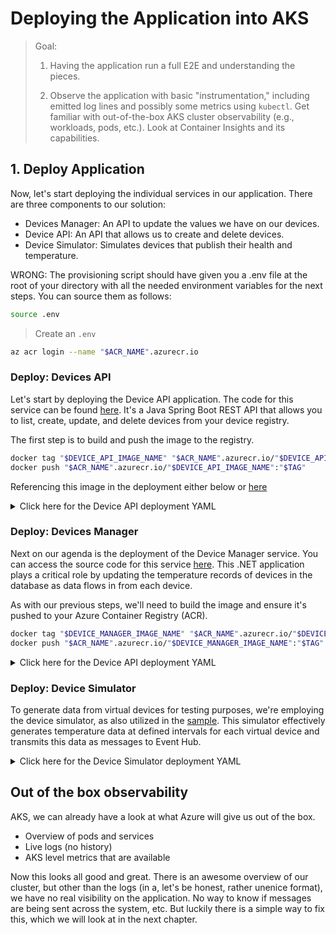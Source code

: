 # Deploying the Application into AKS

> Goal:
>
> 1. Having the application run a full E2E and understanding the pieces.
>
> 2. Observe the application with basic "instrumentation," including emitted log lines and possibly some metrics using `kubectl`. Get familiar with out-of-the-box AKS cluster observability (e.g., workloads, pods, etc.). Look at Container Insights and its capabilities.

<!-- 1. Deploy Services to AKS
2. Create Devices and see temperature and state being updated
3. Try to access logs or get other insights into the solution as is -->

## 1. Deploy Application

Now, let's start deploying the individual services in our application. There are three components to our solution:

- Devices Manager: An API to update the values we have on our devices.
- Device API: An API that allows us to create and delete devices.
- Device Simulator: Simulates devices that publish their health and temperature.

WRONG: The provisioning script should have given you a .env file at the root of your directory with all the needed environment variables for the next steps. You can source them as follows:

```bash
source .env
```

> Create an `.env`

```sh
az acr login --name "$ACR_NAME".azurecr.io
```

### Deploy: Devices API

Let's start by deploying the Device API application. The code for this service can be found [here](TODO). It's a Java Spring Boot REST API that allows you to list, create, update, and delete devices from your device registry.

The first step is to build and push the image to the registry.

<!-- TODO: from where to run the below commands-->

```sh
docker tag "$DEVICE_API_IMAGE_NAME" "$ACR_NAME".azurecr.io/"$DEVICE_API_IMAGE_NAME"
docker push "$ACR_NAME".azurecr.io/"$DEVICE_API_IMAGE_NAME":"$TAG"
```

Referencing this image in the deployment either below or [here](TODO)

<details markdown="1">
<summary>Click here for the Device API deployment YAML</summary>

```yaml
kind: Deployment
apiVersion: apps/v1

metadata:
  name: devices-api

spec:
  replicas: 1
  selector:
    matchLabels:
      app: devices-api
  template:
    metadata:
      labels:
        app: devices-api
    spec:
      containers:
        - name: devices-api
          image: acr${project-name}.azurecr.io/devices-api:latest
          imagePullPolicy: Always
          ports:
            - containerPort: 8080
          resources:
            requests:
              cpu: 50m
              memory: 128Mi
            limits:
              cpu: 150m
              memory: 512Mi
          volumeMounts:
            - name: secrets-store-inline
              mountPath: "/mnt/secrets-store"
              readOnly: true
          env:
            - name: AZURE_COSMOS_DB_URI
              valueFrom:
                secretKeyRef:
                  name: devices-api-secrets
                  key: CosmosDBEndpoint
            - name: AZURE_COSMOS_DB_KEY
              valueFrom:
                secretKeyRef:
                  name: devices-api-secrets
                  key: CosmosDBKey
            - name: AZURE_COSMOS_DB_NAME
              valueFrom:
                secretKeyRef:
                  name: devices-api-secrets
                  key: CosmosDBName
      volumes:
        - name: secrets-store-inline
          csi:
            driver: secrets-store.csi.k8s.io
            readOnly: true
            volumeAttributes:
              secretProviderClass: "kvprovider"

---
apiVersion: v1
kind: Service
metadata:
  name: devices-api-service
spec:
  type: LoadBalancer
  ports:
    - port: 8080
      targetPort: 8080
  selector:
    app: devices-api
```

</details>

### Deploy: Devices Manager

Next on our agenda is the deployment of the Device Manager service. You can access the source code for this service [here](TODO). This .NET application plays a critical role by updating the temperature records of devices in the database as data flows in from each device.

As with our previous steps, we'll need to build the image and ensure it's pushed to your Azure Container Registry (ACR).

```sh
docker tag "$DEVICE_MANAGER_IMAGE_NAME" "$ACR_NAME".azurecr.io/"$DEVICE_MANAGER_IMAGE_NAME"
docker push "$ACR_NAME".azurecr.io/"$DEVICE_MANAGER_IMAGE_NAME":"$TAG"
```

<details markdown="1">
<summary>Click here for the Device API deployment YAML</summary>

```yaml
kind: Deployment
apiVersion: apps/v1

metadata:
  name: device-manager

spec:
  replicas: 1
  selector:
    matchLabels:
      app: device-manager
  template:
    metadata:
      labels:
        app: device-manager
    spec:
      containers:
        - name: device-manager
          image: acr${project-name}.azurecr.io/device-manager:latest
          imagePullPolicy: Always
          ports:
            - containerPort: 8090
          resources:
            requests:
              cpu: 50m
              memory: 128Mi
            limits:
              cpu: 150m
              memory: 512Mi
          env:
            - name: EVENT_HUB_CONNECTION_STRING
              value: EVENT_HUB_LISTEN_POLICY_CONNECTION_STRING_PLACEHOLDER
            - name: EVENT_HUB_NAME
              value: EVENT_HUB_NAME_PLACEHOLDER
            - name: STORAGE_CONNECTION_STRING
              value: STORAGE_CONNECTION_STRING_PLACEHOLDER
            - name: BLOB_CONTAINER_NAME
              value: event-hub-data
            - name: DEVICE_API_URL
              value: "http://devices-api-service:8080"
---
apiVersion: v1
kind: Service
metadata:
  name: device-manager-service
spec:
  type: LoadBalancer
  ports:
    - port: 8090
      targetPort: 8090
  selector:
    app: device-manager
```

</details>

### Deploy: Device Simulator

To generate data from virtual devices for testing purposes, we're employing the device simulator, as also utilized in the [sample](TODO). This simulator effectively generates temperature data at defined intervals for each virtual device and transmits this data as messages to Event Hub.

<details markdown="1">
<summary>Click here for the Device Simulator deployment YAML</summary>

```yaml
kind: Deployment
apiVersion: apps/v1

metadata:
  name: devices-simulator

spec:
  replicas: 1
  selector:
    matchLabels:
      app: devices-simulator
  template:
    metadata:
      labels:
        app: devices-simulator
    spec:
      containers:
        - name: devices-simulator
          image: mcr.microsoft.com/oss/azure-samples/azureiot-telemetrysimulator:latest
          imagePullPolicy: Always
          resources:
            limits:
              cpu: 500m
              memory: 256Mi
            requests:
              cpu: 100m
              memory: 128Mi
          env:
            - name: EventHubConnectionString
              value: EVENT_HUB_CONNECTION_STRING_PLACEHOLDER
            - name: DeviceList
              value: "DEVICE_NAMES_PLACEHOLDER" # Specify your device names
            - name: MessageCount
              value: "0" # send unlimited
            - name: Interval
              value: "60000" # each device sends a message every 1 minute
            - name: Template
              value: '{"deviceId": "$.DeviceId", "deviceTimestamp": "$.Time", "temp": $.DoubleValue}'
            - name: Variables
              value: '[{"name": "DoubleValue", "randomDouble":true, "min":20.00, "max":28.00}]'
```

</details>

## Out of the box observability

AKS, we can already have a look at what Azure will give us out of the box.

<!-- TODO: go into details here -->

- Overview of pods and services
- Live logs (no history)
- AKS level metrics that are available

Now this looks all good and great. There is an awesome overview of our cluster, but other than the logs (in a, let's be honest, rather unenice format), we have no real visibility on the application. No way to know if messages are being sent across the system, etc.
But luckily there is a simple way to fix this, which we will look at in the next chapter.

<!-- No going into insights. We will mention it exists and its limitations -->
